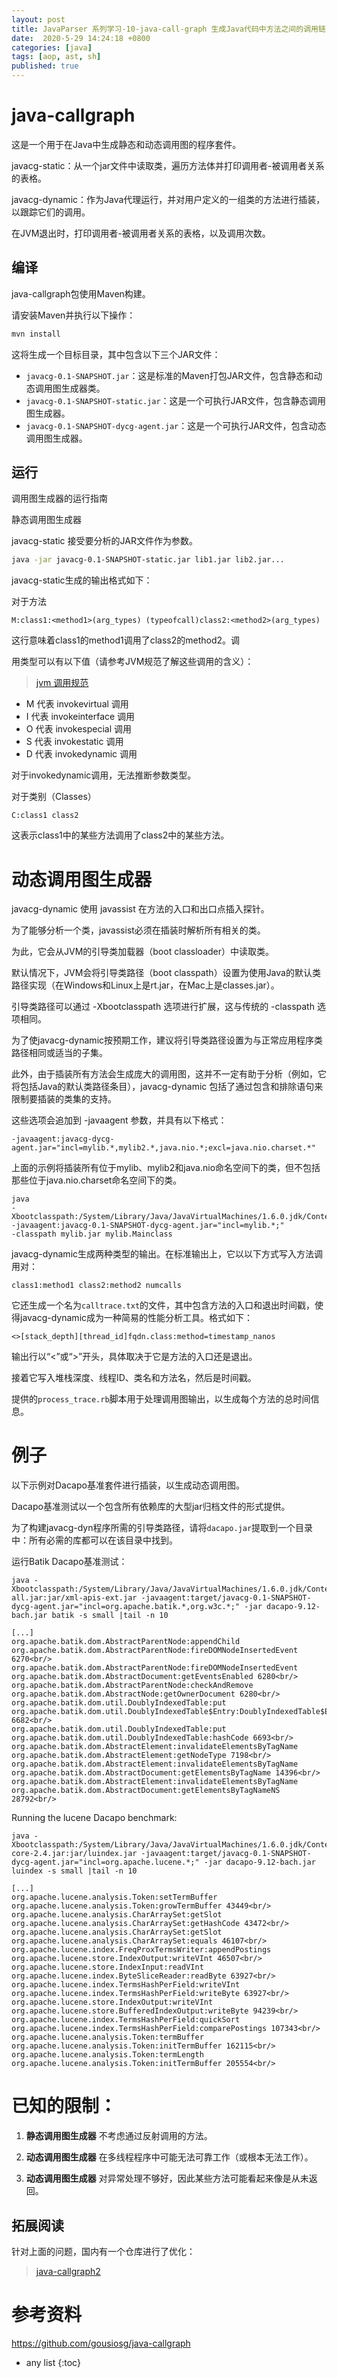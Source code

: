 ```yaml
---
layout: post
title: JavaParser 系列学习-10-java-call-graph 生成Java代码中方法之间的调用链
date:  2020-5-29 14:24:18 +0800
categories: [java]
tags: [aop, ast, sh]
published: true
---
```


# java-callgraph

这是一个用于在Java中生成静态和动态调用图的程序套件。

javacg-static：从一个jar文件中读取类，遍历方法体并打印调用者-被调用者关系的表格。

javacg-dynamic：作为Java代理运行，并对用户定义的一组类的方法进行插装，以跟踪它们的调用。

在JVM退出时，打印调用者-被调用者关系的表格，以及调用次数。

## 编译

java-callgraph包使用Maven构建。

请安装Maven并执行以下操作：

```bash
mvn install
```

这将生成一个目标目录，其中包含以下三个JAR文件：

- `javacg-0.1-SNAPSHOT.jar`：这是标准的Maven打包JAR文件，包含静态和动态调用图生成器类。
- `javacg-0.1-SNAPSHOT-static.jar`：这是一个可执行JAR文件，包含静态调用图生成器。
- `javacg-0.1-SNAPSHOT-dycg-agent.jar`：这是一个可执行JAR文件，包含动态调用图生成器。

## 运行

调用图生成器的运行指南

静态调用图生成器

javacg-static 接受要分析的JAR文件作为参数。

```bash
java -jar javacg-0.1-SNAPSHOT-static.jar lib1.jar lib2.jar...
```

javacg-static生成的输出格式如下：

对于方法

```plaintext
M:class1:<method1>(arg_types) (typeofcall)class2:<method2>(arg_types)
```

这行意味着class1的method1调用了class2的method2。调

用类型可以有以下值（请参考JVM规范了解这些调用的含义）：

> [jvm 调用规范](https://docs.oracle.com/javase/specs/)

- M 代表 invokevirtual 调用
- I 代表 invokeinterface 调用
- O 代表 invokespecial 调用
- S 代表 invokestatic 调用
- D 代表 invokedynamic 调用

对于invokedynamic调用，无法推断参数类型。

对于类别（Classes）

```plaintext
C:class1 class2
```

这表示class1中的某些方法调用了class2中的某些方法。

# 动态调用图生成器

javacg-dynamic 使用 javassist 在方法的入口和出口点插入探针。

为了能够分析一个类，javassist必须在插装时解析所有相关的类。

为此，它会从JVM的引导类加载器（boot classloader）中读取类。

默认情况下，JVM会将引导类路径（boot classpath）设置为使用Java的默认类路径实现（在Windows和Linux上是rt.jar，在Mac上是classes.jar）。

引导类路径可以通过 -Xbootclasspath 选项进行扩展，这与传统的 -classpath 选项相同。

为了使javacg-dynamic按预期工作，建议将引导类路径设置为与正常应用程序类路径相同或适当的子集。

此外，由于插装所有方法会生成庞大的调用图，这并不一定有助于分析（例如，它将包括Java的默认类路径条目），javacg-dynamic 包括了通过包含和排除语句来限制要插装的类集的支持。

这些选项会追加到 -javaagent 参数，并具有以下格式：

```
-javaagent:javacg-dycg-agent.jar="incl=mylib.*,mylib2.*,java.nio.*;excl=java.nio.charset.*"
```

上面的示例将插装所有位于mylib、mylib2和java.nio命名空间下的类，但不包括那些位于java.nio.charset命名空间下的类。

```
java
-Xbootclasspath:/System/Library/Java/JavaVirtualMachines/1.6.0.jdk/Contents/Classes/classes.jar:mylib.jar
-javaagent:javacg-0.1-SNAPSHOT-dycg-agent.jar="incl=mylib.*;"
-classpath mylib.jar mylib.Mainclass
```

javacg-dynamic生成两种类型的输出。在标准输出上，它以以下方式写入方法调用对：

```
class1:method1 class2:method2 numcalls
```

它还生成一个名为`calltrace.txt`的文件，其中包含方法的入口和退出时间戳，使得javacg-dynamic成为一种简易的性能分析工具。格式如下：

```
<>[stack_depth][thread_id]fqdn.class:method=timestamp_nanos
```

输出行以“<”或“>”开头，具体取决于它是方法的入口还是退出。

接着它写入堆栈深度、线程ID、类名和方法名，然后是时间戳。

提供的`process_trace.rb`脚本用于处理调用图输出，以生成每个方法的总时间信息。

# 例子

以下示例对Dacapo基准套件进行插装，以生成动态调用图。

Dacapo基准测试以一个包含所有依赖库的大型jar归档文件的形式提供。

为了构建javacg-dyn程序所需的引导类路径，请将`dacapo.jar`提取到一个目录中：所有必需的库都可以在该目录中找到。

运行Batik Dacapo基准测试：

```
java -Xbootclasspath:/System/Library/Java/JavaVirtualMachines/1.6.0.jdk/Contents/Classes/classes.jar:jar/batik-all.jar:jar/xml-apis-ext.jar -javaagent:target/javacg-0.1-SNAPSHOT-dycg-agent.jar="incl=org.apache.batik.*,org.w3c.*;" -jar dacapo-9.12-bach.jar batik -s small |tail -n 10
```

```
[...]
org.apache.batik.dom.AbstractParentNode:appendChild org.apache.batik.dom.AbstractParentNode:fireDOMNodeInsertedEvent 6270<br/>
org.apache.batik.dom.AbstractParentNode:fireDOMNodeInsertedEvent org.apache.batik.dom.AbstractDocument:getEventsEnabled 6280<br/>
org.apache.batik.dom.AbstractParentNode:checkAndRemove org.apache.batik.dom.AbstractNode:getOwnerDocument 6280<br/>
org.apache.batik.dom.util.DoublyIndexedTable:put org.apache.batik.dom.util.DoublyIndexedTable$Entry:DoublyIndexedTable$Entry 6682<br/>
org.apache.batik.dom.util.DoublyIndexedTable:put org.apache.batik.dom.util.DoublyIndexedTable:hashCode 6693<br/>
org.apache.batik.dom.AbstractElement:invalidateElementsByTagName org.apache.batik.dom.AbstractElement:getNodeType 7198<br/>
org.apache.batik.dom.AbstractElement:invalidateElementsByTagName org.apache.batik.dom.AbstractDocument:getElementsByTagName 14396<br/>
org.apache.batik.dom.AbstractElement:invalidateElementsByTagName org.apache.batik.dom.AbstractDocument:getElementsByTagNameNS 28792<br/>
```

Running the lucene Dacapo benchmark:

```
java -Xbootclasspath:/System/Library/Java/JavaVirtualMachines/1.6.0.jdk/Contents/Classes/classes.jar:jar/lucene-core-2.4.jar:jar/luindex.jar -javaagent:target/javacg-0.1-SNAPSHOT-dycg-agent.jar="incl=org.apache.lucene.*;" -jar dacapo-9.12-bach.jar luindex -s small |tail -n 10
```

```
[...]
org.apache.lucene.analysis.Token:setTermBuffer org.apache.lucene.analysis.Token:growTermBuffer 43449<br/>
org.apache.lucene.analysis.CharArraySet:getSlot org.apache.lucene.analysis.CharArraySet:getHashCode 43472<br/>
org.apache.lucene.analysis.CharArraySet:getSlot org.apache.lucene.analysis.CharArraySet:equals 46107<br/>
org.apache.lucene.index.FreqProxTermsWriter:appendPostings org.apache.lucene.store.IndexOutput:writeVInt 46507<br/>
org.apache.lucene.store.IndexInput:readVInt org.apache.lucene.index.ByteSliceReader:readByte 63927<br/>
org.apache.lucene.index.TermsHashPerField:writeVInt org.apache.lucene.index.TermsHashPerField:writeByte 63927<br/>
org.apache.lucene.store.IndexOutput:writeVInt org.apache.lucene.store.BufferedIndexOutput:writeByte 94239<br/>
org.apache.lucene.index.TermsHashPerField:quickSort org.apache.lucene.index.TermsHashPerField:comparePostings 107343<br/>
org.apache.lucene.analysis.Token:termBuffer org.apache.lucene.analysis.Token:initTermBuffer 162115<br/>
org.apache.lucene.analysis.Token:termLength org.apache.lucene.analysis.Token:initTermBuffer 205554<br/>
```

# 已知的限制：

1. **静态调用图生成器** 不考虑通过反射调用的方法。

2. **动态调用图生成器** 在多线程程序中可能无法可靠工作（或根本无法工作）。

3. **动态调用图生成器** 对异常处理不够好，因此某些方法可能看起来像是从未返回。

## 拓展阅读

针对上面的问题，国内有一个仓库进行了优化：

> [java-callgraph2](https://github.com/Adrninistrator/java-callgraph2)

# 参考资料

https://github.com/gousiosg/java-callgraph

* any list
{:toc}